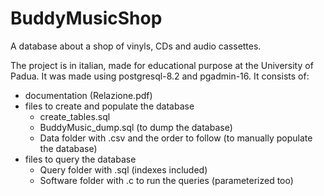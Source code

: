 # BuddyMusicShop
A database about a shop of vinyls, CDs and audio cassettes.

The project is in italian, made for educational purpose at the University of Padua.
It was made using postgresql-8.2 and pgadmin-16. It consists of:
* documentation (Relazione.pdf)
* files to create and populate the database
  * create_tables.sql
  * BuddyMusic_dump.sql (to dump the database)
  * Data folder with .csv and the order to follow (to manually populate the database)
* files to query the database
  * Query folder with .sql (indexes included)
  * Software folder with .c to run the queries (parameterized too)

